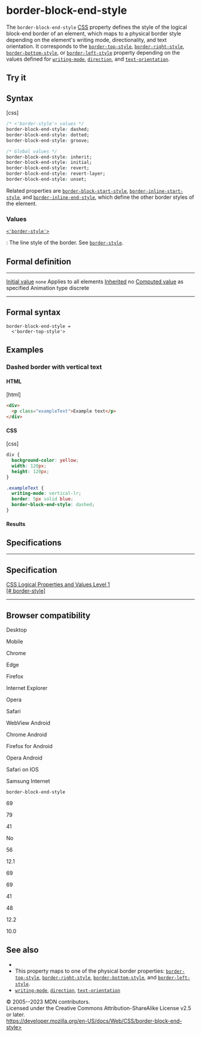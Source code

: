 border-block-end-style
======================

The `border-block-end-style`
[CSS](https://developer.mozilla.org/en-US/docs/Web/CSS) property defines
the style of the logical block-end border of an element, which maps to a
physical border style depending on the element\'s writing mode,
directionality, and text orientation. It corresponds to the
[`border-top-style`](border-top-style.md),
[`border-right-style`](border-right-style.md),
[`border-bottom-style`](border-bottom-style.md), or
[`border-left-style`](border-left-style.md) property depending on the
values defined for [`writing-mode`](writing-mode.md),
[`direction`](direction.md), and [`text-orientation`](text-orientation.md).

Try it
------

Syntax
------

[css]

```css
/* <'border-style'> values */
border-block-end-style: dashed;
border-block-end-style: dotted;
border-block-end-style: groove;

/* Global values */
border-block-end-style: inherit;
border-block-end-style: initial;
border-block-end-style: revert;
border-block-end-style: revert-layer;
border-block-end-style: unset;
```

Related properties are
[`border-block-start-style`](border-block-start-style.md),
[`border-inline-start-style`](border-inline-start-style.md), and
[`border-inline-end-style`](border-inline-end-style.md), which define the
other border styles of the element.

### Values

[`<'border-style'>`](#border-style)

:   The line style of the border. See [`border-style`](border-style.md).

Formal definition
-----------------

  ---------------------------------- --------------
  [Initial value](initial_value.md)     `none`
  Applies to                         all elements
  [Inherited](inheritance.md)           no
  [Computed value](computed_value.md)   as specified
  Animation type                     discrete
  ---------------------------------- --------------

Formal syntax
-------------

```
border-block-end-style = 
  <'border-top-style'>  
```

Examples
--------

### Dashed border with vertical text

#### HTML

[html]

```html
<div>
  <p class="exampleText">Example text</p>
</div>
```

#### CSS

[css]

```css
div {
  background-color: yellow;
  width: 120px;
  height: 120px;
}

.exampleText {
  writing-mode: vertical-lr;
  border: 5px solid blue;
  border-block-end-style: dashed;
}
```

#### Results

Specifications
--------------

  ----------------------------------------------------------------------------

Specification
  ----------------------------------------------------------------------------

  [CSS Logical Properties and Values Level 1\
  [\#
  border-style]](https://drafts.csswg.org/css-logical/#border-style)

  ----------------------------------------------------------------------------

Browser compatibility
---------------------

Desktop

Mobile

Chrome

Edge

Firefox

Internet Explorer

Opera

Safari

WebView Android

Chrome Android

Firefox for Android

Opera Android

Safari on IOS

Samsung Internet

`border-block-end-style`

69

79

41

No

56

12.1

69

69

41

48

12.2

10.0

See also
--------

- [](css_logical_properties_and_values.md)
- This property maps to one of the physical border properties:
    [`border-top-style`](border-top-style.md),
    [`border-right-style`](border-right-style.md),
    [`border-bottom-style`](border-bottom-style.md), and
    [`border-left-style`](border-left-style.md).
- [`writing-mode`](writing-mode.md), [`direction`](direction.md),
    [`text-orientation`](text-orientation.md)

© 2005--2023 MDN contributors.\
Licensed under the Creative Commons Attribution-ShareAlike License v2.5
or later.\
https://developer.mozilla.org/en-US/docs/Web/CSS/border-block-end-style>
